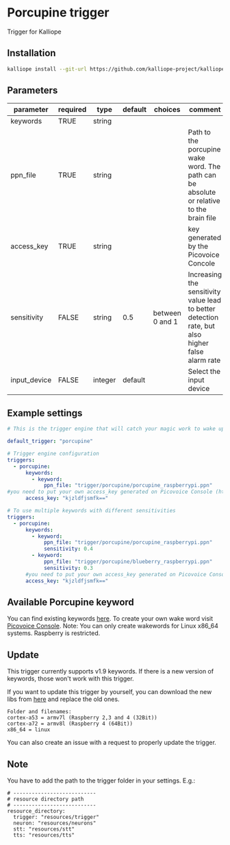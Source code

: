 # Porcupine trigger
Trigger for Kalliope

## Installation
```bash
kalliope install --git-url https://github.com/kalliope-project/kalliope_trigger_porcupine.git
```

## Parameters

| parameter    | required | type    | default | choices         | comment                                                                                          |
|--------------|----------|---------|---------|-----------------|--------------------------------------------------------------------------------------------------|
| keywords     | TRUE     | string  |         |                 |                                                                                                  |
| ppn_file     | TRUE     | string  |         |                 | Path to the porcupine wake word. The path can be absolute or relative to the brain file          |
| access_key   | TRUE     | string  |         |                 | key generated by the Picovoice Concole                                                          |
| sensitivity  | FALSE    | string  | 0.5     | between 0 and 1 | Increasing the sensitivity value lead to better detection rate, but also higher false alarm rate |
| input_device | FALSE    | integer | default | 				| Select the input device 															   |

## Example settings

```yaml
# This is the trigger engine that will catch your magic work to wake up Kalliope. With porcupine we need different keywords for different platforms. The example use the wake word "porcupine" for the raspberry.

default_trigger: "porcupine"

# Trigger engine configuration
triggers:
  - porcupine:
      keywords:
        - keyword: 
            ppn_file: "trigger/porcupine/porcupine_raspberrypi.ppn"
#you need to put your own access_key generated on Picovoice Console (https://console.picovoice.ai/)
      access_key: "kjzldfjsmfk=="

# To use multiple keywords with different sensitivities
triggers:
  - porcupine:
      keywords:  
        - keyword: 
            ppn_file: "trigger/porcupine/porcupine_raspberrypi.ppn"
            sensitivity: 0.4
        - keyword:
            ppn_file: "trigger/porcupine/blueberry_raspberrypi.ppn"
            sensitivity: 0.3
      #you need to put your own access_key generated on Picovoice Console (https://console.picovoice.ai/)
      access_key: "kjzldfjsmfk=="
```


## Available Porcupine keyword

You can find existing keywords [here](https://github.com/Picovoice/Porcupine/tree/master/resources/keyword_files). 
To create your own wake word visit [Picovoice Console](https://console.picovoice.ai/). 
Note: 
You can only create wakewords for Linux x86_64 systems. Raspberry is restricted. 

## Update
This trigger currently supports v1.9 keywords. If there is a new version of keywords, those won't work with this trigger. 

If you want to update this trigger by yourself, you can download the new libs from [here](https://github.com/Picovoice/porcupine/tree/master/lib) and replace the old ones. 
```
Folder and filenames: 
cortex-a53 = armv7l (Raspberry 2,3 and 4 (32Bit))
cortex-a72 = armv8l (Raspberry 4 (64Bit)) 
x86_64 = linux
```
You can also create an issue with a request to properly update the trigger.

## Note

You have to add the path to the trigger folder in your settings.
E.g.:
```
# ---------------------------
# resource directory path
# ---------------------------
resource_directory:
  trigger: "resources/trigger"
  neuron: "resources/neurons"
  stt: "resources/stt"
  tts: "resources/tts"
```
